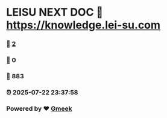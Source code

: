 # LEISU NEXT DOC :link: https://knowledge.lei-su.com 
### :page_facing_up: [2](https://knowledge.lei-su.com/tag.html) 
### :speech_balloon: 0 
### :hibiscus: 883 
### :alarm_clock: 2025-07-22 23:37:58 
### Powered by :heart: [Gmeek](https://github.com/Meekdai/Gmeek)
